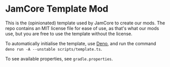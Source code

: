 # JamCore Template Mod

This is the (opinionated) template used by JamCore to create our mods. The
repo contains an MIT license file for ease of use, as that's what our mods use,
but you are free to use the template without the license.

To automatically initialise the template, use [Deno](https://deno.land/),
and run the command `deno run -A --unstable scripts/template.ts`.

To see available properties, see `gradle.properties`.
